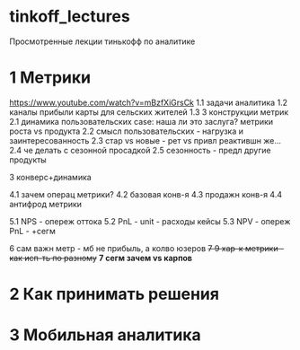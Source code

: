 # tinkoff_lectures
Просмотренные лекции тинькофф по аналитике

# 1 Метрики
https://www.youtube.com/watch?v=mBzfXiGrsCk
1.1  задачи аналитика
1.2  каналы прибыли карты для сельских жителей
1.3  3 конструкции метрик
2.1  динамика пользовательских
case: наша ли это заслуга? 
метрики роста vs продукта 
2.2  смысл пользовательских - нагрузка и заинтересованность
2.3  стар vs новые - рет vs привл
реактившн же...
2.4  че делать с сезонной просадкой
2.5  сезонность - предл другие продукты

3     конверс+динамика

4.1  зачем операц метрики?
4.2  базовая конв-я
4.3  продажн конв-я
4.4  антифрод метрики

5.1  NPS - опереж оттока
5.2  PnL - unit - расходы кейсы
5.3  NPV - опереж PnL - +сегм 

6     сам важн метр - мб не прибыль, а колво юзеров
~~7     9 хар-к метрики - как исп-ть по разному~~
**7     сегм зачем vs карпов**

# 2 Как принимать решения

# 3 Мобильная аналитика
